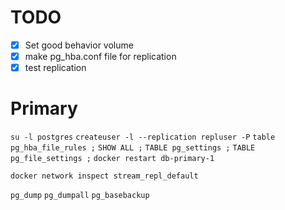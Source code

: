 # TODO
- [x] Set good behavior volume
- [x] make pg_hba.conf file for replication
- [x] test replication 

# Primary

`su -l postgres`
`createuser -l --replication repluser -P`
`table pg_hba_file_rules ;`
`SHOW ALL ;`
`TABLE pg_settings ;`
`TABLE pg_file_settings ;`
`docker restart db-primary-1`

`docker network inspect stream_repl_default`

`pg_dump`
`pg_dumpall`
`pg_basebackup`